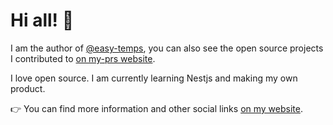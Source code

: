 # Hi all! 👋

I am the author of [@easy-temps](https://github.com/easy-temps), you can also see the open source projects I contributed to [on my-prs website](https://prs.charlee.site/).

I love open source. I am currently learning Nestjs and making my own product.

👉 You can find more information and other social links [on my website](https://charlee.site/).
